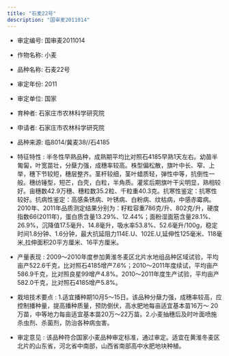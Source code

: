 ```yaml
---
title: "石麦22号"
description: "国审麦2011014"
---
```

* 审定编号:  国审麦2011014

*  作物名称:  小麦

*  品种名称:  石麦22号

*  审定年份:  2011

*  审定单位:  国家

* 育种者:  石家庄市农林科学研究院

*  申请者:  石家庄市农林科学研究院

*  品种来源:  临8014/冀麦38//石4185

*  特征特性 : 
半冬性早熟品种，成熟期平均比对照石4185早熟1天左右。幼苗半匍匐，叶宽苗壮，分蘖力强，成穗率较高。株型偏松散，旗叶中长、窄、上举，穗下节较短，穗层整齐。茎杆较细，茎叶蜡质轻，弹性中等，抗倒性一般。穗纺锤型，短芒，白壳，白粒，半角质。灌浆后期旗叶干尖明显，熟相较好。亩穗数42.9万穗、穗粒数35.2粒、千粒重40.3克。抗寒性鉴定：抗寒性较好。抗病性鉴定：高感条锈病、叶锈病、白粉病、纹枯病，中感赤霉病。2010年、2011年品质测定结果分别为：籽粒容重786克/升、802克/升，硬度指数66(2011年)，蛋白质含量13.29%、12.44%；面粉湿面筋含量28.1%、26.9%，沉降值17.5毫升、14.8毫升，吸水率53.8%、52.6毫升/100g，稳定时间1.8分钟、1.6分钟，最大抗延阻力114E.U、102E.U,延伸性125毫米、118毫米,拉伸面积20平方厘米、16平方厘米。
 
*  产量表现 : 
2009～2010年度参加黄淮冬麦区北片水地组品种区域试验，平均亩产522.6千克，比对照石4185增产7.6%；2010～2011年度续试，平均亩产586.9千克，比对照良星99增产4.8%。2010～2011年度生产试验，平均亩产582.0千克，比对照石4185增产5.8%。

*  栽培技术要点 : 
1.适宜播种期10月5～15日。该品种分蘖力强，成穗率较高，应控制播种量，提高播种质量，预防倒伏，高水肥地每亩适宜基本苗16万～ 20万苗，中等地力每亩适宜基本苗20万～22万苗。2.小麦抽穗后及时叶面喷施杀虫剂、杀菌剂，防治各种病虫害。

*  审定意见 : 
该品种符合国家小麦品种审定标准，通过审定。适宜在黄淮冬麦区北片的山东省，河北省中南部，山西省南部高中水肥地块种植。
